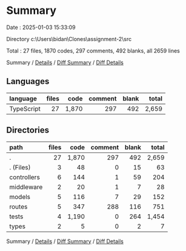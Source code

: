 # Summary

Date : 2025-01-03 15:33:09

Directory c:\\Users\\bidan\\Clones\\assignment-2\\src

Total : 27 files,  1870 codes, 297 comments, 492 blanks, all 2659 lines

Summary / [Details](details.md) / [Diff Summary](diff.md) / [Diff Details](diff-details.md)

## Languages
| language | files | code | comment | blank | total |
| :--- | ---: | ---: | ---: | ---: | ---: |
| TypeScript | 27 | 1,870 | 297 | 492 | 2,659 |

## Directories
| path | files | code | comment | blank | total |
| :--- | ---: | ---: | ---: | ---: | ---: |
| . | 27 | 1,870 | 297 | 492 | 2,659 |
| . (Files) | 3 | 48 | 0 | 15 | 63 |
| controllers | 6 | 144 | 1 | 59 | 204 |
| middleware | 2 | 20 | 1 | 7 | 28 |
| models | 5 | 116 | 7 | 29 | 152 |
| routes | 5 | 347 | 288 | 116 | 751 |
| tests | 4 | 1,190 | 0 | 264 | 1,454 |
| types | 2 | 5 | 0 | 2 | 7 |

Summary / [Details](details.md) / [Diff Summary](diff.md) / [Diff Details](diff-details.md)